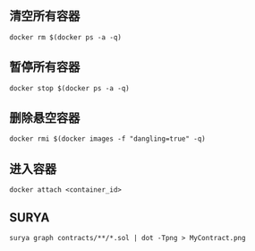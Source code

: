 ## 清空所有容器

```shell
docker rm $(docker ps -a -q)
```

## 暂停所有容器

```shell
docker stop $(docker ps -a -q)
```

## 删除悬空容器

```shell
docker rmi $(docker images -f "dangling=true" -q)
```

## 进入容器

```shell
docker attach <container_id>
```

## SURYA

```shell
surya graph contracts/**/*.sol | dot -Tpng > MyContract.png
```